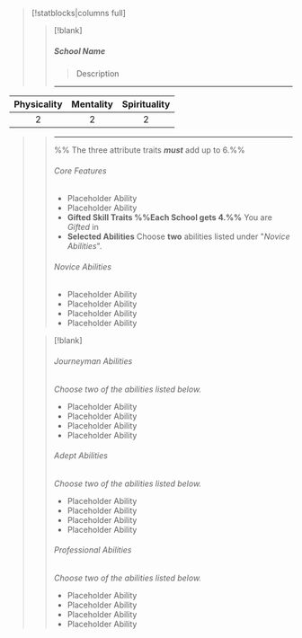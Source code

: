 > [!statblocks|columns full]
>
>> [!blank]  
>> ##### School Name
>> > Description
>> ---
| Physicality | Mentality | Spirituality |
|:-----------:|:---------:|:------------:|
|     2        |    2       |       2       |
>> ---
>> %% The three attribute traits ***must*** add up to 6.%%
>> ###### Core Features
>> - Placeholder Ability
>> - Placeholder Ability
>> - **Gifted Skill Traits %%Each School gets 4.%%**
>> You are *Gifted* in 
>> - **Selected Abilities**
>> Choose **two** abilities listed under "*Novice Abilities*". 
>> ###### Novice Abilities 
>> - Placeholder Ability
>> - Placeholder Ability
>> - Placeholder Ability
>> - Placeholder Ability
>
>> [!blank]
>> ###### Journeyman Abilities
>> *Choose two of the abilities listed below.*
>> - Placeholder Ability
>> - Placeholder Ability
>> - Placeholder Ability
>> - Placeholder Ability
>> ###### Adept Abilities 
>> *Choose two of the abilities listed below.*
>> - Placeholder Ability
>> - Placeholder Ability
>> - Placeholder Ability
>> - Placeholder Ability
>> ###### Professional Abilities
>> *Choose two of the abilities listed below.*
>> - Placeholder Ability
>> - Placeholder Ability
>> - Placeholder Ability
>> - Placeholder Ability